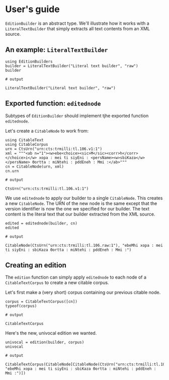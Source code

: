 # User's guide

`EditionBuilder` is an abstract type. We'll illustrate how it works with a `LiteralTextBuilder` that simply extracts all text contents from an XML source.

## An example: `LiteralTextBuilder`


```jldoctest edbuild
using EditionBuilders
builder = LiteralTextBuilder("Literal text builder", "raw")
builder

# output

LiteralTextBuilder("Literal text builder", "raw")
```


## Exported function: `editednode`

Subtypes of `EditionBuilder` should implement tjhe exported function `editednode`.




Let's create a `CitableNode` to work from:

```jldoctest edbuild
using CitableText
using CitableCorpus
urn = CtsUrn("urn:cts:trmilli:tl.106.v1:1")
xml = """<ab n="1"><w>ebe<choice><sic>M</sic><corr>h</corr></choice>i</w> xopa : mei ti siyEni : <persName><w>sbiKaza</w></persName> Θortta : miNtehi : pddEneh : Mmi :</ab>"""
cn = CitableNode(urn, xml)
cn.urn

# output

CtsUrn("urn:cts:trmilli:tl.106.v1:1")
```

We use `editednode` to apply our builder to a single `CitableNode`. This creates a new `CitableNode`.  The URN of the new node is the same except that the version identifier is now the one we specified for our builder.  The text content is the literal text that our builder extracted from the XML source.

```jldoctest edbuild
edited = editednode(builder, cn)
edited

# output

CitableNode(CtsUrn("urn:cts:trmilli:tl.106.raw:1"), "ebeMhi xopa : mei ti siyEni : sbiKaza Θortta : miNtehi : pddEneh : Mmi :")
```


## Creating an edition

The `edition` function can simply apply `editednode` to each node of a `CitableTextCorpus` to create a new citable corpus.

Let's first make a (very short) corpus containing our previous citable node.

```jldoctest edbuild
corpus = CitableTextCorpus([cn])
typeof(corpus)

# output

CitableTextCorpus
```

Here's the new, univocal edition we wanted.

```jldoctest edbuild
univocal = edition(builder, corpus)
univocal

# output

CitableTextCorpus(CitableNode[CitableNode(CtsUrn("urn:cts:trmilli:tl.106.raw:1"), "ebeMhi xopa : mei ti siyEni : sbiKaza Θortta : miNtehi : pddEneh : Mmi :")])
```
